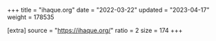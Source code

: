 +++
title = "ihaque.org"
date = "2022-03-22"
updated = "2023-04-17"
weight = 178535

[extra]
source = "https://ihaque.org/"
ratio = 2
size = 174
+++
